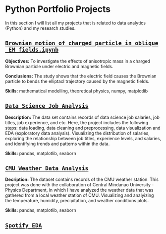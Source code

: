 # Python Portfolio Projects
In this section I will list all my projects that is related to data analytics (Python) and my research studies.

## [`Brownian_motion_of_charged_particle_in_oblique_EM_fields.ipynb`](https://github.com/yhwach04/Portfolio/blob/main/Brownian_motion_of_charged_particle_in_oblique_EM_fields.ipynb)

**Objectives:** To investigate the effects of anisotropic mass in a charged Brownian particle under electric and magnetic fields.

**Conclusions:** The study shows that the electric field causes the Brownian particle to bends the elliptacl trajectory caused by the magnetic fields.

**Skills:** mathematical modelling, theoretical physics, numpy, matplotlib

## [`Data Science Job Analysis`](https://github.com/yhwach04/Portfolio/blob/main/datascience-eda.ipynb)

**Description:** The data set contains records of data science job salaries, job titles, job experience, and etc. Here, the project includes the following steps: data loading, data cleaning and preprocessing, data visualization and EDA (exploratory data analysis). Visualizing the distribution of salaries, exploring the relationship between job titles, experience levels, and salaries, and identifying trends and patterns within the data.

**Skills:** pandas, matplotlib, seaborn

## [`CMU Weather Data Analysis`](https://github.com/yhwach04/Portfolio/blob/main/Weather_Data_Analysis.ipynb)

 **Decription:** The dataset contains records of the CMU weather station. This project was done with the collaboration of Central Mindanao University - Physics Department, in which I have analyzed the weather data that was gathered from a local weather station of CMU. Visualizing and analyizing the temperature, humidity, precipitation, and weather conditions plots.

 **Skills:** pandas, matplotlib, seaborn

 ## [`Spotify EDA`]()
